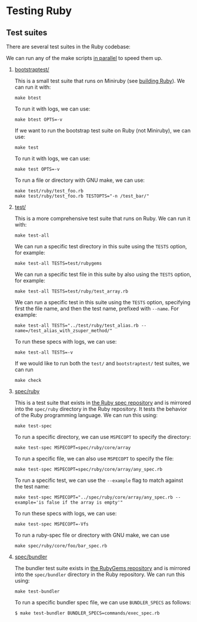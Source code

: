 # Testing Ruby

## Test suites

There are several test suites in the Ruby codebase:

We can run any of the make scripts [in parallel](building_ruby.md#label-Running+make+scripts+in+parallel) to speed them up.

1. [bootstraptest/](https://github.com/ruby/ruby/tree/master/bootstraptest)

    This is a small test suite that runs on Miniruby (see [building Ruby](building_ruby.md#label-Miniruby+vs+Ruby)). We can run it with:

    ```
    make btest
    ```

    To run it with logs, we can use:

    ```
    make btest OPTS=-v
    ```

    If we want to run the bootstrap test suite on Ruby (not Miniruby), we can use:

    ```
    make test
    ```

    To run it with logs, we can use:

    ```
    make test OPTS=-v
    ```

    To run a file or directory with GNU make, we can use:

    ```
    make test/ruby/test_foo.rb
    make test/ruby/test_foo.rb TESTOPTS="-n /test_bar/"
    ```

2. [test/](https://github.com/ruby/ruby/tree/master/test)

    This is a more comprehensive test suite that runs on Ruby. We can run it with:

    ```
    make test-all
    ```

    We can run a specific test directory in this suite using the `TESTS` option, for example:

    ```
    make test-all TESTS=test/rubygems
    ```

    We can run a specific test file in this suite by also using the `TESTS` option, for example:

    ```
    make test-all TESTS=test/ruby/test_array.rb
    ```

    We can run a specific test in this suite using the `TESTS` option, specifying
    first the file name, and then the test name, prefixed with `--name`. For example:

    ```
    make test-all TESTS="../test/ruby/test_alias.rb --name=/test_alias_with_zsuper_method/"
    ```

    To run these specs with logs, we can use:

    ```
    make test-all TESTS=-v
    ```

    If we would like to run both the `test/` and `bootstraptest/` test suites, we can run

    ```
    make check
    ```

3. [spec/ruby](https://github.com/ruby/ruby/tree/master/spec/ruby)

    This is a test suite that exists in [the Ruby spec repository](https://github.com/ruby/spec) and is mirrored into the `spec/ruby` directory in the Ruby repository. It tests the behavior of the Ruby programming language. We can run this using:

    ```
    make test-spec
    ```

    To run a specific directory, we can use `MSPECOPT` to specify the directory:

    ```
    make test-spec MSPECOPT=spec/ruby/core/array
    ```

    To run a specific file, we can also use `MSPECOPT` to specify the file:

    ```
    make test-spec MSPECOPT=spec/ruby/core/array/any_spec.rb
    ```

    To run a specific test, we can use the `--example` flag to match against the test name:

    ```
    make test-spec MSPECOPT="../spec/ruby/core/array/any_spec.rb --example='is false if the array is empty'"
    ```

    To run these specs with logs, we can use:

    ```
    make test-spec MSPECOPT=-Vfs
    ```

    To run a ruby-spec file or directory with GNU make, we can use

    ```
    make spec/ruby/core/foo/bar_spec.rb
    ```

4. [spec/bundler](https://github.com/ruby/ruby/tree/master/spec/bundler)

    The bundler test suite exists in [the RubyGems repository](https://github.com/rubygems/rubygems/tree/master/bundler/spec) and is mirrored into the `spec/bundler` directory in the Ruby repository. We can run this using:

    ```
    make test-bundler
    ```

    To run a specific bundler spec file, we can use `BUNDLER_SPECS` as follows:

    ```
    $ make test-bundler BUNDLER_SPECS=commands/exec_spec.rb
    ```
